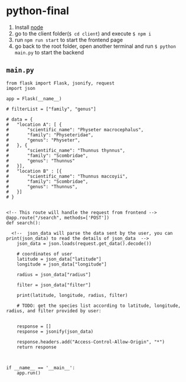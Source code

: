 # python-final

1. Install [node](https://nodejs.org/en/)
2. go to the client folder(`$ cd client`) and execute `$ npm i`
3. run `npm run start` to start the frontend page
4. go back to the root folder, open another terminal and run `$ python main.py` to start the backend


## `main.py`

```
from flask import Flask, jsonify, request
import json

app = Flask(__name__)

# filterList = ["family", "genus"]

# data = {
# 	"location A": [ {
# 		"scientific_name": "Physeter macrocephalus",
# 		"family": "Physeteridae",
# 		"genus": "Physeter",
# 	}, {
# 		"scientific_name": "Thunnus thynnus",
# 		"family": "Scombridae",
# 		"genus": "Thunnus"
# 	}], 
# 	"location B" : [{
# 		"scientific_name": "Thunnus maccoyii",
# 		"family": "Scombridae",
# 		"genus": "Thunnus",
# 	}]
# }


<!-- This route will handle the request from frontend -->
@app.route("/search", methods=['POST'])
def search():	

  <!--  json_data will parse the data sent by the user, you can print(json_data) to read the details of json_data  -->
	json_data = json.loads(request.get_data().decode())

	# coordinates of user
	latitude = json_data["latitude"]
	longitude = json_data["longitude"]

	radius = json_data["radius"]

	filter = json_data["filter"]
	
	print(latitude, longitude, radius, filter)

	# TODO: get the species list according to latitude, longitude, radius, and filter provided by user: 
  

	response = []
	response = jsonify(json_data)

	response.headers.add("Access-Control-Allow-Origin", "*")
	return response



if __name__ == '__main__':
	app.run()
```
